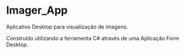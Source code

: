 # Imager_App
Aplicativo Desktop para visualização de imagens.

Construído utilizando a ferramenta C# através de uma Aplicação Form Desktop.
